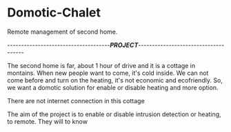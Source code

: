 # Domotic-Chalet
Remote management of second home.

-------------------------------------***PROJECT***-------------------------------------

The second home is far, about 1 hour of drive and it is a cottage in montains.
When new people want to come, it's cold inside. We can not come before and turn on the heating, it's not economic and ecofriendly.
So, we want a domotic solution for enable or disable heating and more option.

There are not internet connection in this cottage 


The aim of the project is to enable or disable intrusion detection or heating, to remote.
They will to know 
